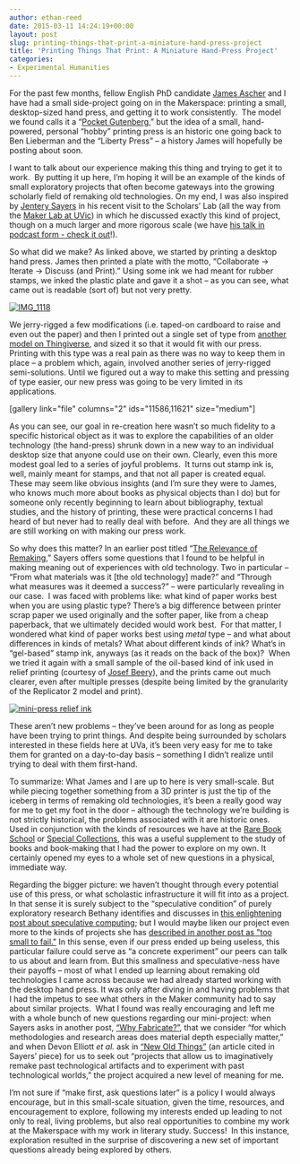 ```yaml
---
author: ethan-reed
date: 2015-03-11 14:24:19+00:00
layout: post
slug: printing-things-that-print-a-miniature-hand-press-project
title: 'Printing Things That Print: A Miniature Hand-Press Project'
categories:
- Experimental Humanities
---
```


For the past few months, fellow English PhD candidate [James Ascher](https://twitter.com/jpsa) and I have had a small side-project going on in the Makerspace: printing a small, desktop-sized hand press, and getting it to work consistently.  The model we found calls it a “[Pocket Gutenberg](http://www.thingiverse.com/thing:113044),” but the idea of a small, hand-powered, personal “hobby” printing press is an historic one going back to Ben Lieberman and the “Liberty Press” – a history James will hopefully be posting about soon.

I want to talk about our experience making this thing and trying to get it to work.  By putting it up here, I’m hoping it will be an example of the kinds of small exploratory projects that often become gateways into the growing scholarly field of remaking old technologies. On my end, I was also inspired by [Jentery Sayers](http://www.jenterysayers.com/) in his recent visit to the Scholars’ Lab (all the way from the [Maker Lab at UVic](http://maker.uvic.ca/)) in which he discussed exactly this kind of project, though on a much larger and more rigorous scale (we have [his talk in podcast form - check it out](http://scholarslab.org/podcasts/podcast-jentery-sayers-on-remaking-the-past/)!).

So what did we make? As linked above, we started by printing a desktop hand press. James then printed a plate with the motto, “Collaborate -> Iterate -> Discuss (and Print).” Using some ink we had meant for rubber stamps, we inked the plastic plate and gave it a shot – as you can see, what came out is readable (sort of) but not very pretty.


[![IMG_1118](http://static.scholarslab.org/wp-content/uploads/2015/02/IMG_1118-300x225.jpg)](http://static.scholarslab.org/wp-content/uploads/2015/02/IMG_1118.jpg)


We jerry-rigged a few modifications (i.e. taped-on cardboard to raise and even out the paper) and then I printed out a single set of type from [another model on Thingiverse](http://www.thingiverse.com/thing:296026), and sized it so that it would fit with our press. Printing with this type was a real pain as there was no way to keep them in place – a problem which, again, involved another series of jerry-rigged semi-solutions. Until we figured out a way to make this setting and pressing of type easier, our new press was going to be very limited in its applications.

[gallery link="file" columns="2" ids="11586,11621" size="medium"]

As you can see, our goal in re-creation here wasn’t so much fidelity to a specific historical object as it was to explore the capabilities of an older technology (the hand-press) shrunk down in a new way to an individual desktop size that anyone could use on their own. Clearly, even this more modest goal led to a series of joyful problems.  It turns out stamp ink is, well, mainly meant for stamps, and that not all paper is created equal.  These may seem like obvious insights (and I’m sure they were to James, who knows much more about books as physical objects than I do) but for someone only recently beginning to learn about bibliography, textual studies, and the history of printing, these were practical concerns I had heard of but never had to really deal with before.  And they are all things we are still working on with making our press work.

So why does this matter? In an earlier post titled “[The Relevance of Remaking](http://maker.uvic.ca/remaking/),” Sayers offers some questions that I found to be helpful in making meaning out of experiences with old technology. Two in particular – “From what materials was it [the old technology] made?” and “Through what measures was it deemed a success?” – were particularly revealing in our case.  I was faced with problems like: what kind of paper works best when you are using plastic type? There’s a big difference between printer scrap paper we used originally and the softer paper, like from a cheap paperback, that we ultimately decided would work best.  For that matter, I wondered what kind of paper works best using _metal_ type – and what about differences in kinds of metals? What about different kinds of ink? What’s in “gel-based” stamp ink, anyways (as it reads on the back of the box)?  When we tried it again with a small sample of the oil-based kind of ink used in relief printing (courtesy of [Josef Beery](http://www.josefbeery.com/)), and the prints came out much clearer, even after multiple presses (despite being limited by the granularity of the Replicator 2 model and print).


[![mini-press relief ink](http://static.scholarslab.org/wp-content/uploads/2015/02/mini-press-relief-ink-e1425004210362-225x300.jpg)](http://static.scholarslab.org/wp-content/uploads/2015/02/mini-press-relief-ink.jpg)


These aren’t new problems – they’ve been around for as long as people have been trying to print things. And despite being surrounded by scholars interested in these fields here at UVa, it’s been very easy for me to take them for granted on a day-to-day basis – something I didn’t realize until trying to deal with them first-hand.

To summarize: What James and I are up to here is very small-scale. But while piecing together something from a 3D printer is just the tip of the iceberg in terms of remaking old technologies, it’s been a really good way for me to get my foot in the door – although the technology we’re building is not strictly historical, the problems associated with it are historic ones.  Used in conjunction with the kinds of resources we have at the [Rare Book School](http://www.rarebookschool.org/) or [Special Collections](http://small.library.virginia.edu/), this was a useful supplement to the study of books and book-making that I had the power to explore on my own. It certainly opened my eyes to a whole set of new questions in a physical, immediate way.

Regarding the bigger picture: we haven’t thought through every potential use of this press, or what scholastic infrastructure it will fit into as a project.  In that sense it is surely subject to the “speculative condition” of purely exploratory research Bethany identifies and discusses in [this enlightening post about speculative computing](http://nowviskie.org/2014/speculative-computing/); but I would maybe liken our project even more to the kinds of projects she has [described in another post as "too small to fail."](http://nowviskie.org/2012/too-small-to-fail/) In this sense, even if our press ended up being useless, this particular failure could serve as “a concrete experiment” our peers can talk to us about and learn from. But this smallness and speculative-ness have their payoffs – most of what I ended up learning about remaking old technologies I came across because we had already started working with the desktop hand press. It was only after diving in and having problems that I had the impetus to see what others in the Maker community had to say about similar projects.  What I found was really encouraging and left me with a whole bunch of new questions regarding our mini-project: when Sayers asks in another post, [“Why Fabricate?”](http://maker.uvic.ca/whyfab/), that we consider “for which methodologies and research areas does material depth especially matter,” and when Devon Elliott _et al._ ask in [“New Old Things”](http://www.cjc-online.ca/index.php/journal/article/view/2506) (an article cited in Sayers’ piece) for us to seek out “projects that allow us to imaginatively remake past technological artifacts and to experiment with past technological worlds,” the project acquired a new level of meaning for me.

I’m not sure if “make first, ask questions later” is a policy I would always encourage, but in this small-scale situation, given the time, resources, and encouragement to explore, following my interests ended up leading to not only to real, living problems, but also real opportunities to combine my work at the Makerspace with my work in literary study. Success!  In this instance, exploration resulted in the surprise of discovering a new set of important questions already being explored by others.
